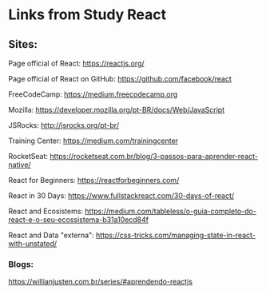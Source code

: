 # Links from Study React

## Sites:

Page official of React: https://reactjs.org/ <br/>

Page official of React on GitHub: https://github.com/facebook/react<br/>

FreeCodeCamp: https://medium.freecodecamp.org <br/>

Mozilla: https://developer.mozilla.org/pt-BR/docs/Web/JavaScript <br/>

JSRocks: http://jsrocks.org/pt-br/ <br />

Training Center: https://medium.com/trainingcenter <br/>

RocketSeat: https://rocketseat.com.br/blog/3-passos-para-aprender-react-native/ <br/>

React for Beginners: https://reactforbeginners.com/ <br/>

React in 30 Days:
https://www.fullstackreact.com/30-days-of-react/ <br/>

React and Ecosistems: 
https://medium.com/tableless/o-guia-completo-do-react-e-o-seu-ecossistema-b31a10ecd84f <br/>

React and Data "externa":
https://css-tricks.com/managing-state-in-react-with-unstated/ <br/>

### Blogs:
https://willianjusten.com.br/series/#aprendendo-reactjs

